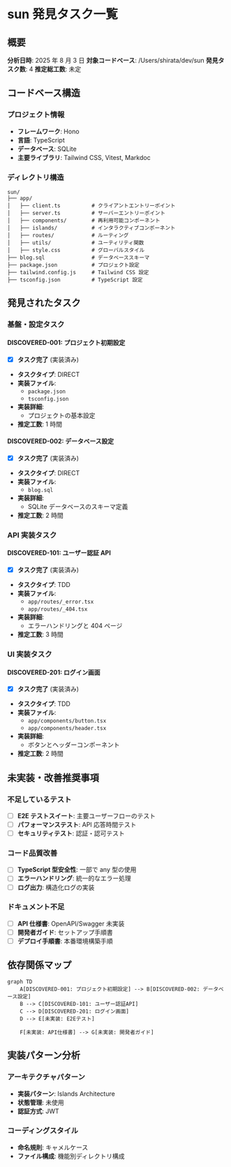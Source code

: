 # sun 発見タスク一覧

## 概要

**分析日時**: 2025 年 8 月 3 日
**対象コードベース**: /Users/shirata/dev/sun
**発見タスク数**: 4
**推定総工数**: 未定

## コードベース構造

### プロジェクト情報

- **フレームワーク**: Hono
- **言語**: TypeScript
- **データベース**: SQLite
- **主要ライブラリ**: Tailwind CSS, Vitest, Markdoc

### ディレクトリ構造

```plaintext
sun/
├── app/
│   ├── client.ts          # クライアントエントリーポイント
│   ├── server.ts          # サーバーエントリーポイント
│   ├── components/        # 再利用可能コンポーネント
│   ├── islands/           # インタラクティブコンポーネント
│   ├── routes/            # ルーティング
│   ├── utils/             # ユーティリティ関数
│   ├── style.css          # グローバルスタイル
├── blog.sql               # データベーススキーマ
├── package.json           # プロジェクト設定
├── tailwind.config.js     # Tailwind CSS 設定
├── tsconfig.json          # TypeScript 設定
```

## 発見されたタスク

### 基盤・設定タスク

#### DISCOVERED-001: プロジェクト初期設定

- [x] **タスク完了** (実装済み)
- **タスクタイプ**: DIRECT
- **実装ファイル**:
  - `package.json`
  - `tsconfig.json`
- **実装詳細**:
  - プロジェクトの基本設定
- **推定工数**: 1 時間

#### DISCOVERED-002: データベース設定

- [x] **タスク完了** (実装済み)
- **タスクタイプ**: DIRECT
- **実装ファイル**:
  - `blog.sql`
- **実装詳細**:
  - SQLite データベースのスキーマ定義
- **推定工数**: 2 時間

### API 実装タスク

#### DISCOVERED-101: ユーザー認証 API

- [x] **タスク完了** (実装済み)
- **タスクタイプ**: TDD
- **実装ファイル**:
  - `app/routes/_error.tsx`
  - `app/routes/_404.tsx`
- **実装詳細**:
  - エラーハンドリングと 404 ページ
- **推定工数**: 3 時間

### UI 実装タスク

#### DISCOVERED-201: ログイン画面

- [x] **タスク完了** (実装済み)
- **タスクタイプ**: TDD
- **実装ファイル**:
  - `app/components/button.tsx`
  - `app/components/header.tsx`
- **実装詳細**:
  - ボタンとヘッダーコンポーネント
- **推定工数**: 2 時間

## 未実装・改善推奨事項

### 不足しているテスト

- [ ] **E2E テストスイート**: 主要ユーザーフローのテスト
- [ ] **パフォーマンステスト**: API 応答時間テスト
- [ ] **セキュリティテスト**: 認証・認可テスト

### コード品質改善

- [ ] **TypeScript 型安全性**: 一部で any 型の使用
- [ ] **エラーハンドリング**: 統一的なエラー処理
- [ ] **ログ出力**: 構造化ログの実装

### ドキュメント不足

- [ ] **API 仕様書**: OpenAPI/Swagger 未実装
- [ ] **開発者ガイド**: セットアップ手順書
- [ ] **デプロイ手順書**: 本番環境構築手順

## 依存関係マップ

```mermaid
graph TD
    A[DISCOVERED-001: プロジェクト初期設定] --> B[DISCOVERED-002: データベース設定]
    B --> C[DISCOVERED-101: ユーザー認証API]
    C --> D[DISCOVERED-201: ログイン画面]
    D --> E[未実装: E2Eテスト]

    F[未実装: API仕様書] --> G[未実装: 開発者ガイド]
```

## 実装パターン分析

### アーキテクチャパターン

- **実装パターン**: Islands Architecture
- **状態管理**: 未使用
- **認証方式**: JWT

### コーディングスタイル

- **命名規則**: キャメルケース
- **ファイル構成**: 機能別ディレクトリ構成
